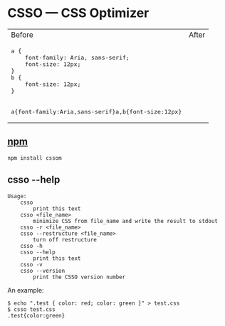 # CSSO — CSS Optimizer

<table><tr><td>Before</td><td>After</td></tr>
<tr><td><pre>a {
    font-family: Aria, sans-serif;
    font-size: 12px;
}
b {
    font-size: 12px;
}</pre></td></tr><tr><td><pre>a{font-family:Aria,sans-serif}a,b{font-size:12px}</pre></td></tr></table>

## [npm](http://npmjs.org/)

    npm install cssom

## csso --help

    Usage:
        csso
            print this text
        csso <file_name>
            minimize CSS from file_name and write the result to stdout
        csso -r <file_name>
        csso --restructure <file_name>
            turn off restructure
        csso -h
        csso --help
            print this text
        csso -v
        csso --version
            print the CSSO version number

An example:

    $ echo ".test { color: red; color: green }" > test.css
    $ csso test.css
    .test{color:green}
